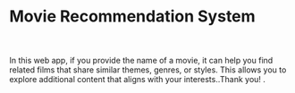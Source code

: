 # Movie Recommendation System

 <br> <br>
In this web app, if you provide the name of a movie, it can help you find related films that share similar themes, genres, or styles. This allows you to explore additional content that aligns with your interests..Thank you! .<br>
